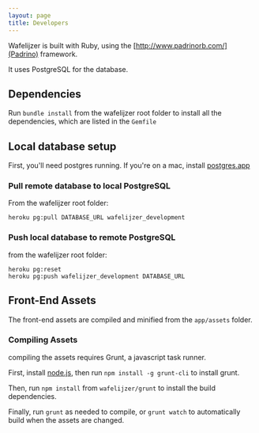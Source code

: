 ```yaml
---
layout: page
title: Developers
---
```


Wafelijzer is built with Ruby, using the [http://www.padrinorb.com/](Padrino) framework.

It uses PostgreSQL for the database.

## Dependencies

Run `bundle install` from the wafelijzer root folder to install all the dependencies, which are listed in the `Gemfile`

## Local database setup

First, you'll need postgres running. If you're on a mac, install [postgres.app](http://postgresapp.com/)

### Pull remote database to local PostgreSQL

From the wafelijzer root folder:

	heroku pg:pull DATABASE_URL wafelijzer_development

### Push local database to remote PostgreSQL

from the wafelijzer root folder:

	heroku pg:reset
	heroku pg:push wafelijzer_development DATABASE_URL

## Front-End Assets

The front-end assets are compiled and minified from the `app/assets` folder.

### Compiling Assets

compiling the assets requires Grunt, a javascript task runner.

First, install [node.js](http://nodejs.org/), then run `npm install -g grunt-cli` to install grunt.

Then, run `npm install` from `wafelijzer/grunt` to install the build dependencies.

Finally, run `grunt` as needed to compile, or `grunt watch` to automatically build when the assets are changed.